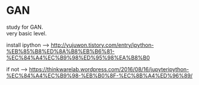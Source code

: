 # GAN

study for GAN.  
very basic level.   


install ipython --> http://yujuwon.tistory.com/entry/ipython-%EB%85%B8%ED%8A%B8%EB%B6%81-%EC%84%A4%EC%B9%98%ED%95%98%EA%B8%B0

if not --> https://thinkwarelab.wordpress.com/2016/08/16/jupyteripython-%EC%84%A4%EC%B9%98-%EB%B0%8F-%EC%8B%A4%ED%96%89/
